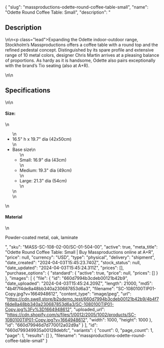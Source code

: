 {
  "slug": "massproductions-odette-round-coffee-table-small",
  "name": "Odette Round Coffee Table: Small",
  "description": "<h2>Description</h2>\n<!-- split -->\n<p class=\"lead\">Expanding the Odette indoor-outdoor range, Stockholm’s Massproductions offers a coffee table with a round top and the refined pedestal concept. Distinguished by its spare profile and extensive range of 10 metal colors, designer Chris Martin arrives at a pleasing balance of proportions. As hardy as it is handsome, Odette also pairs exceptionally with the brand’s Tio seating (also at A+R).</p>\n<!-- split -->\n<h2>Specifications</h2>\n<!-- split -->\n<h4>Size:</h4>\n<ul>\n<li>16.5\" h x 19.7\" dia (42x50cm)</li>\n<li>Base size\n<ul>\n<li>Small: 16.9\" dia (43cm)</li>\n<li>Medium: 19.3\" dia (49cm)</li>\n<li>Large: 21.3\" dia (54cm)</li>\n</ul>\n</li>\n</ul>\n<h4>Material</h4>\n<p>Powder-coated metal, oak, laminate</p>",
  "sku": "MASS-SC-108-02-00/SC-01-504-00",
  "active": true,
  "meta_title": "Odette Round Coffee Table: Small | Buy Massproductions online at A+R",
  "price": null,
  "currency": "USD",
  "type": "physical",
  "delivery": "shipment",
  "date_created": "2024-04-03T15:45:23.740Z",
  "stock_status": null,
  "date_updated": "2024-04-03T15:45:24.311Z",
  "prices": [],
  "purchase_options": {
    "standard": {
      "active": true,
      "price": null,
      "prices": []
    }
  },
  "images": [
    {
      "file": {
        "id": "660d7994b3cdeb00121b42b9",
        "date_uploaded": "2024-04-03T15:45:24.209Z",
        "length": 21000,
        "md5": "4b4f7f4de8a48bb340a230687853d6a3",
        "filename": "SC-1080100TIP01-Copy.jpg?v=1664948612",
        "content_type": "image/jpeg",
        "url": "https://cdn.swell.store/b2sdemo_test/660d7994b3cdeb00121b42b9/4b4f7f4de8a48bb340a230687853d6a3/SC-1080100TIP01-Copy.jpg%3Fv%3D1664948612",
        "uploaded_url": "https://cdn.shopify.com/s/files/1/0012/2005/1002/products/SC-1080100TIP01-Copy.jpg?v=1664948612",
        "width": 1000,
        "height": 1000
      },
      "id": "660d79946d7d770012a02d9a"
    }
  ],
  "id": "660d799349935a00128debfc",
  "variants": {
    "count": 0,
    "page_count": 1,
    "page": 1,
    "results": []
  },
  "filename": "massproductions-odette-round-coffee-table-small"
}